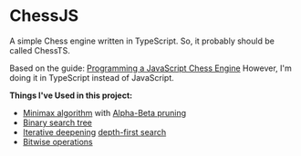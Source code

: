 # ChessJS

A simple Chess engine written in TypeScript. So, it probably should be called ChessTS.

Based on the guide: [Programming a JavaScript Chess Engine](https://www.youtube.com/playlist?list=PLZ1QII7yudbe4gz2gh9BCI6VDA-xafLog) However, I'm doing it in TypeScript instead of JavaScript.

**Things I've Used in this project:**

- [Minimax algorithm](https://en.wikipedia.org/wiki/Minimax) with [Alpha-Beta pruning](https://en.wikipedia.org/wiki/Alpha%E2%80%93beta_pruning)
- [Binary search tree](https://en.wikipedia.org/wiki/Binary_search_tree)
- [Iterative deepening](https://en.wikipedia.org/wiki/Iterative_deepening_depth-first_search) [depth-first search](https://en.wikipedia.org/wiki/Depth-first_search)
- [Bitwise operations](https://en.wikipedia.org/wiki/Bitwise_operation)
